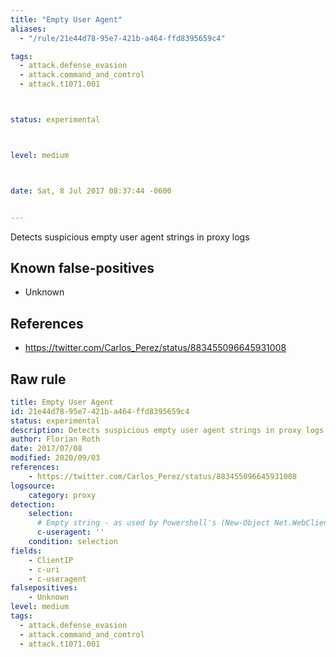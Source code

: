 ```yaml
---
title: "Empty User Agent"
aliases:
  - "/rule/21e44d78-95e7-421b-a464-ffd8395659c4"

tags:
  - attack.defense_evasion
  - attack.command_and_control
  - attack.t1071.001



status: experimental



level: medium



date: Sat, 8 Jul 2017 08:37:44 -0600


---
```


Detects suspicious empty user agent strings in proxy logs

<!--more-->


## Known false-positives

* Unknown



## References

* https://twitter.com/Carlos_Perez/status/883455096645931008


## Raw rule
```yaml
title: Empty User Agent
id: 21e44d78-95e7-421b-a464-ffd8395659c4
status: experimental
description: Detects suspicious empty user agent strings in proxy logs
author: Florian Roth
date: 2017/07/08
modified: 2020/09/03
references:
    - https://twitter.com/Carlos_Perez/status/883455096645931008
logsource:
    category: proxy
detection:
    selection:
      # Empty string - as used by Powershell's (New-Object Net.WebClient).DownloadString
      c-useragent: ''
    condition: selection
fields:
    - ClientIP
    - c-uri
    - c-useragent
falsepositives:
    - Unknown
level: medium
tags:
  - attack.defense_evasion
  - attack.command_and_control
  - attack.t1071.001
```
